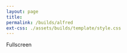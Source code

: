 ```yaml
---
layout: page
title: 
permalink: /builds/alfred
ext-css: ./assets/builds/template/style.css
---
```


<div id="unity-container" class="unity-desktop embed-responsive embed-responsive-16by9">
  <canvas id="unity-canvas" class="embed-responsive-item" tabindex="-1"></canvas>
  <div id="unity-loading-bar">
    <div id="unity-logo"></div>
    <div id="unity-progress-bar-empty">
      <div id="unity-progress-bar-full"></div>
    </div>
  </div>
  <div id="unity-warning"> </div>
</div>

<div id="unity-footer">
  <div id="unity-fullscreen-button"></div>
  <div id="unity-build-title">Fullscreen</div>
</div>

<script>
  var container = document.querySelector("#unity-container");
  var canvas = document.querySelector("#unity-canvas");
  var loadingBar = document.querySelector("#unity-loading-bar");
  var progressBarFull = document.querySelector("#unity-progress-bar-full");
  var fullscreenButton = document.querySelector("#unity-fullscreen-button");
  var warningBanner = document.querySelector("#unity-warning");

  // Shows a temporary message banner/ribbon for a few seconds, or
  // a permanent error message on top of the canvas if type=='error'.
  // If type=='warning', a yellow highlight color is used.
  // Modify or remove this function to customize the visually presented
  // way that non-critical warnings and error messages are presented to the
  // user.
  function unityShowBanner(msg, type) {
    function updateBannerVisibility() {
      warningBanner.style.display = warningBanner.children.length ? 'block' : 'none';
    }
    var div = document.createElement('div');
    div.innerHTML = msg;
    warningBanner.appendChild(div);
    if (type == 'error') div.style = 'background: red; padding: 10px;';
    else {
      if (type == 'warning') div.style = 'background: yellow; padding: 10px;';
      setTimeout(function() {
        warningBanner.removeChild(div);
        updateBannerVisibility();
      }, 5000);
    }
    updateBannerVisibility();
  }

  var buildFileName = "webgl";
  var buildName = "alfred";
  var buildUrl = "/assets/builds/" + buildName + "/";
  var buildFileUrl = buildUrl + buildFileName;
  var loaderUrl = buildFileUrl + ".loader.js";
  var config = {
    dataUrl: buildFileUrl + ".data.br",
    frameworkUrl: buildFileUrl + ".framework.js.br",
    codeUrl: buildFileUrl + ".wasm.br",
    streamingAssetsUrl: "StreamingAssets",
    companyName: "SparklingVinegar",
    productName: "FlexMotion",
    productVersion: "1.0.0",
    showBanner: unityShowBanner,
  };

  loadingBar.style.display = "block";

  var script = document.createElement("script");
  script.src = loaderUrl;
  script.onload = () => {
    createUnityInstance(canvas, config, (progress) => {
      progressBarFull.style.width = 100 * progress + "%";
          }).then((unityInstance) => {
            loadingBar.style.display = "none";
            fullscreenButton.onclick = () => {
              unityInstance.SetFullscreen(1);
            };
          }).catch((message) => {
            alert(message);
          });
        };

  document.body.appendChild(script);

</script>